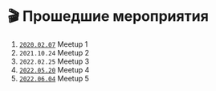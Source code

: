 # 🎬 Прошедшие мероприятия

1. [`2020.02.07`](2020-02-07/README.md) Meetup 1
2. `2021.10.24` Meetup 2
3. `2022.02.25` Meetup 3
4. [`2022.05.20`](2022-05-20/README.md) Meetup 4
5. [`2022.06.04`](2022-06-04/README.md) Meetup 5
